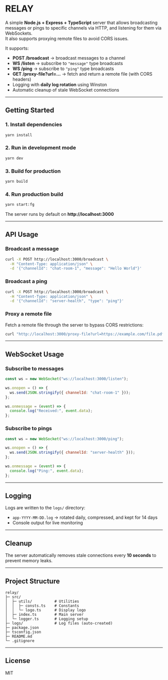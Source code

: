 # RELAY

A simple **Node.js + Express + TypeScript** server that allows broadcasting messages or pings to specific channels via HTTP, and listening for them via WebSockets.  
It also supports proxying remote files to avoid CORS issues.

It supports:

- **POST /broadcast** → broadcast messages to a channel
- **WS /listen** → subscribe to `"message"` type broadcasts
- **WS /ping** → subscribe to `"ping"` type broadcasts
- **GET /proxy-file?url=...** → fetch and return a remote file (with CORS headers)
- Logging with **daily log rotation** using Winston
- Automatic cleanup of stale WebSocket connections

---

## Getting Started

### 1. Install dependencies

```bash
yarn install
```

### 2. Run in development mode

```bash
yarn dev
```

### 3. Build for production

```bash
yarn build
```

### 4. Run production build

```bash
yarn start:fg
```

The server runs by default on **http://localhost:3000**

---

## API Usage

### Broadcast a message

```bash
curl -X POST http://localhost:3000/broadcast \
  -H "Content-Type: application/json" \
  -d '{"channelId": "chat-room-1", "message": "Hello World"}'
```

### Broadcast a ping

```bash
curl -X POST http://localhost:3000/broadcast \
  -H "Content-Type: application/json" \
  -d '{"channelId": "server-health", "type": "ping"}'
```

### Proxy a remote file

Fetch a remote file through the server to bypass CORS restrictions:

```bash
curl "http://localhost:3000/proxy-file?url=https://example.com/file.pdf" -o file.pdf
```

---

## WebSocket Usage

### Subscribe to messages

```js
const ws = new WebSocket("ws://localhost:3000/listen");

ws.onopen = () => {
  ws.send(JSON.stringify({ channelId: "chat-room-1" }));
};

ws.onmessage = (event) => {
  console.log("Received:", event.data);
};
```

### Subscribe to pings

```js
const ws = new WebSocket("ws://localhost:3000/ping");

ws.onopen = () => {
  ws.send(JSON.stringify({ channelId: "server-health" }));
};

ws.onmessage = (event) => {
  console.log("Ping:", event.data);
};
```

---

## Logging

Logs are written to the `logs/` directory:

- `app-YYYY-MM-DD.log` → rotated daily, compressed, and kept for 14 days  
- Console output for live monitoring  

---

## Cleanup

The server automatically removes stale connections every **10 seconds** to prevent memory leaks.

---

## Project Structure

```
relay/
├─ src/
│  ├─ utils/          # Utilities
│  │  ├─ consts.ts    # Constants
│  │  └─ logo.ts      # Display logo
│  ├─ index.ts        # Main server
│  └─ logger.ts       # Logging setup
├─ logs/              # Log files (auto-created)
├─ package.json
├─ tsconfig.json
├─ README.md
└─ .gitignore
```

---

## License

MIT
